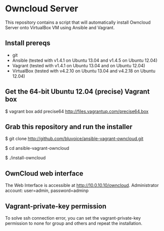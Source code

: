 # Owncloud Server
  
This repository contains a script that will automatically install Owncloud Server onto VirtualBox VM using Ansible and Vagrant.

## Install prereqs

 * git
 * Ansible (tested with v1.4.1 on Ubuntu 13.04 and v1.4.5 on Ubuntu 12.04)
 * Vagrant (tested with v1.4.1 on Ubuntu 13.04 and on Ubuntu 12.04)
 * VirtualBox (tested with v4.2.10 on Ubuntu 13.04 and v4.2.18 on Ubuntu 12.04)

## Get the 64-bit Ubuntu 12.04 (precise) Vagrant box

$ vagrant box add precise64 http://files.vagrantup.com/precise64.box

## Grab this repository and run the installer

$ git clone http://github.com/bluvoice/ansible-vagrant-owncloud.git

$ cd ansible-vagrant-owncloud

$ ./install-owncloud

## OwnCloud web interface
The Web Interface is accessible at http://10.0.10.10/owncloud.
Administrator account: user=admin, password=adminp

## Vagrant-private-key permission
To solve ssh connection error, you can set the vagrant-private-key permission to none for group and others and repeat the installation. 




